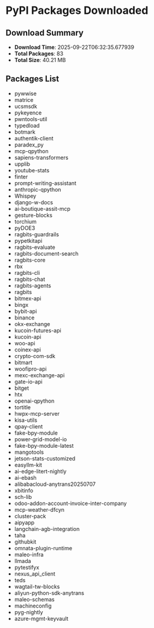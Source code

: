 # PyPI Packages Downloaded

## Download Summary
- **Download Time**: 2025-09-22T06:32:35.677939
- **Total Packages**: 83
- **Total Size**: 40.21 MB

## Packages List
- pywwise
- matrice
- ucsmsdk
- pykeyence
- pwntools-util
- typedload
- botmark
- authentik-client
- paradex_py
- mcp-qpython
- sapiens-transformers
- upplib
- youtube-stats
- finter
- prompt-writing-assistant
- anthropic-qpython
- Whispey
- django-w-docs
- ai-boutique-assit-mcp
- gesture-blocks
- torchium
- pyDOE3
- ragbits-guardrails
- pypetkitapi
- ragbits-evaluate
- ragbits-document-search
- ragbits-core
- rbx
- ragbits-cli
- ragbits-chat
- ragbits-agents
- ragbits
- bitmex-api
- bingx
- bybit-api
- binance
- okx-exchange
- kucoin-futures-api
- kucoin-api
- woo-api
- coinex-api
- crypto-com-sdk
- bitmart
- woofipro-api
- mexc-exchange-api
- gate-io-api
- bitget
- htx
- openai-qpython
- tortitle
- hwpx-mcp-server
- kisa-utils
- qpay-client
- fake-bpy-module
- power-grid-model-io
- fake-bpy-module-latest
- mangotools
- jetson-stats-customized
- easyllm-kit
- ai-edge-litert-nightly
- ai-ebash
- alibabacloud-anytrans20250707
- xbitinfo
- sch-lib
- odoo-addon-account-invoice-inter-company
- mcp-weather-dfcyn
- cluster-pack
- aipyapp
- langchain-agb-integration
- taha
- githubkit
- omnata-plugin-runtime
- maleo-infra
- llmada
- pytestifyx
- nexus_api_client
- teds
- wagtail-tw-blocks
- aliyun-python-sdk-anytrans
- maleo-schemas
- machineconfig
- pyg-nightly
- azure-mgmt-keyvault
